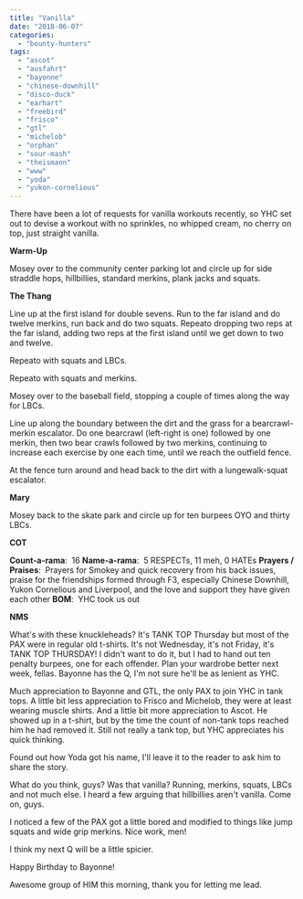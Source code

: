 ```yaml
---
title: "Vanilla"
date: "2018-06-07"
categories: 
  - "bounty-hunters"
tags: 
  - "ascot"
  - "ausfahrt"
  - "bayonne"
  - "chinese-downhill"
  - "disco-duck"
  - "earhart"
  - "freebird"
  - "frisco"
  - "gtl"
  - "michelob"
  - "orphan"
  - "sour-mash"
  - "theismann"
  - "www"
  - "yoda"
  - "yukon-cornelious"
---
```


There have been a lot of requests for vanilla workouts recently, so YHC set out to devise a workout with no sprinkles, no whipped cream, no cherry on top, just straight vanilla.

**Warm-Up**

Mosey over to the community center parking lot and circle up for side straddle hops, hillbillies, standard merkins, plank jacks and squats.

**The Thang**

Line up at the first island for double sevens. Run to the far island and do twelve merkins, run back and do two squats. Repeato dropping two reps at the far island, adding two reps at the first island until we get down to two and twelve.

Repeato with squats and LBCs.

Repeato with squats and merkins.

Mosey over to the baseball field, stopping a couple of times along the way for LBCs.

Line up along the boundary between the dirt and the grass for a bearcrawl-merkin escalator. Do one bearcrawl (left-right is one) followed by one merkin, then two bear crawls followed by two merkins, continuing to increase each exercise by one each time, until we reach the outfield fence.

At the fence turn around and head back to the dirt with a lungewalk-squat escalator.

**Mary**

Mosey back to the skate park and circle up for ten burpees OYO and thirty LBCs.

**COT**

**Count-a-rama**:  16 **Name-a-rama**:  5 RESPECTs, 11 meh, 0 HATEs **Prayers / Praises**:  Prayers for Smokey and quick recovery from his back issues, praise for the friendships formed through F3, especially Chinese Downhill, Yukon Cornelious and Liverpool, and the love and support they have given each other **BOM**:  YHC took us out

**NMS**

What's with these knuckleheads? It's TANK TOP Thursday but most of the PAX were in regular old t-shirts. It's not Wednesday, it's not Friday, it's TANK TOP THURSDAY! I didn't want to do it, but I had to hand out ten penalty burpees, one for each offender. Plan your wardrobe better next week, fellas. Bayonne has the Q, I'm not sure he'll be as lenient as YHC.

Much appreciation to Bayonne and GTL, the only PAX to join YHC in tank tops. A little bit less appreciation to Frisco and Michelob, they were at least wearing muscle shirts. And a little bit more appreciation to Ascot. He showed up in a t-shirt, but by the time the count of non-tank tops reached him he had removed it. Still not really a tank top, but YHC appreciates his quick thinking.

Found out how Yoda got his name, I'll leave it to the reader to ask him to share the story.

What do you think, guys? Was that vanilla? Running, merkins, squats, LBCs and not much else. I heard a few arguing that hillbillies aren't vanilla. Come on, guys.

I noticed a few of the PAX got a little bored and modified to things like jump squats and wide grip merkins. Nice work, men!

I think my next Q will be a little spicier.

Happy Birthday to Bayonne!

Awesome group of HIM this morning, thank you for letting me lead.

